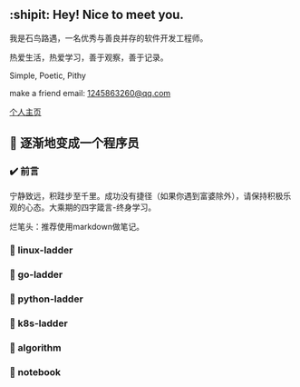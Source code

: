 ## :shipit: Hey! Nice to meet you.

我是石鸟路遇，一名优秀与善良并存的软件开发工程师。

热爱生活，热爱学习，善于观察，善于记录。

Simple, Poetic, Pithy

make a friend email: <1245863260@qq.com>

[个人主页](https://www.hjxstbserver.xyz)

## :100: 逐渐地变成一个程序员

### :heavy_check_mark: 前言

宁静致远，积跬步至千里。成功没有捷径（如果你遇到富婆除外），请保持积极乐观的心态。大乘期的四字箴言-终身学习。

烂笔头：推荐使用markdown做笔记。

### :green_book: linux-ladder

### :green_book: go-ladder

### :green_book: python-ladder

### :green_book: k8s-ladder

### :green_book: algorithm

### :green_book: notebook
